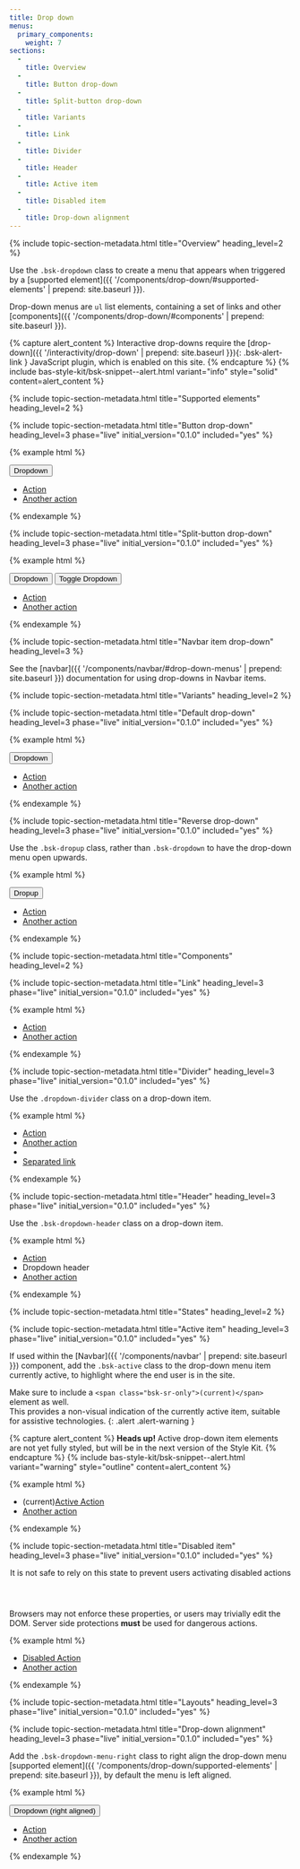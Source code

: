 ```yaml
---
title: Drop down
menus:
  primary_components:
    weight: 7
sections:
  -
    title: Overview
  -
    title: Button drop-down
  -
    title: Split-button drop-down
  -
    title: Variants
  -
    title: Link
  -
    title: Divider
  -
    title: Header
  -
    title: Active item
  -
    title: Disabled item
  -
    title: Drop-down alignment
---
```


{% include topic-section-metadata.html
  title="Overview"
  heading_level=2
%}

Use the `.bsk-dropdown` class to create a menu that appears when triggered by a
[supported element]({{ '/components/drop-down/#supported-elements' | prepend: site.baseurl }}).

Drop-down menus are `ul` list elements, containing a set of links and other
[components]({{ '/components/drop-down/#components' | prepend: site.baseurl }}).

{% capture alert_content %}
Interactive drop-downs require the [drop-down]({{ '/interactivity/drop-down' | prepend: site.baseurl }}){: .bsk-alert-link }
JavaScript plugin, which is enabled on this site.
{% endcapture %}
{% include bas-style-kit/bsk-snippet--alert.html
  variant="info"
  style="solid"
  content=alert_content
%}

{% include topic-section-metadata.html
  title="Supported elements"
  heading_level=2
%}

{% include topic-section-metadata.html
  title="Button drop-down"
  heading_level=3
  phase="live"
  initial_version="0.1.0"
  included="yes"
%}

{% example html %}
<div class="bsk-dropdown">
  <button class="bsk-btn bsk-btn-default bsk-dropdown-toggle" type="button" id="dropdown-menu-1" data-toggle="dropdown" aria-haspopup="true" aria-expanded="true">
    Dropdown <span class="bsk-caret"></span>
  </button>
  <ul class="bsk-dropdown-menu" aria-labelledby="dropdown-menu-1">
    <li><a href="#">Action</a></li>
    <li><a href="#">Another action</a></li>
  </ul>
</div>
{% endexample %}

{% include topic-section-metadata.html
  title="Split-button drop-down"
  heading_level=3
  phase="live"
  initial_version="0.1.0"
  included="yes"
%}

{% example html %}
<div class="bsk-btn-group">
  <button class="bsk-btn bsk-btn-default" type="button">Dropdown</button>
  <button class="bsk-btn bsk-btn-default bsk-dropdown-toggle" type="button" id="dropdown-menu-1a" data-toggle="dropdown" aria-haspopup="true" aria-expanded="false">
    <span class="bsk-caret"></span>
    <span class="bsk-sr-only">Toggle Dropdown</span>
  </button>
  <ul class="bsk-dropdown-menu">
    <li><a href="#">Action</a></li>
    <li><a href="#">Another action</a></li>
  </ul>
</div>
{% endexample %}

{% include topic-section-metadata.html
  title="Navbar item drop-down"
  heading_level=3
%}

See the [navbar]({{ '/components/navbar/#drop-down-menus' | prepend: site.baseurl }}) documentation for using drop-downs
in Navbar items.

{% include topic-section-metadata.html
  title="Variants"
  heading_level=2
%}

{% include topic-section-metadata.html
  title="Default drop-down"
  heading_level=3
  phase="live"
  initial_version="0.1.0"
  included="yes"
%}

{% example html %}
<div class="bsk-dropdown">
  <button class="bsk-btn bsk-btn-default bsk-dropdown-toggle" type="button" id="dropdown-menu-2" data-toggle="dropdown" aria-haspopup="true" aria-expanded="true">
    Dropdown <span class="bsk-caret"></span>
  </button>
  <ul class="bsk-dropdown-menu" aria-labelledby="dropdown-menu-2">
    <li><a href="#">Action</a></li>
    <li><a href="#">Another action</a></li>
  </ul>
</div>
{% endexample %}

{% include topic-section-metadata.html
  title="Reverse drop-down"
  heading_level=3
  phase="live"
  initial_version="0.1.0"
  included="yes"
%}

Use the `.bsk-dropup` class, rather than `.bsk-dropdown` to have the drop-down menu open upwards.

{% example html %}
<div class="bsk-dropup">
  <button class="bsk-btn bsk-btn-default bsk-dropdown-toggle" type="button" id="dropdown-menu-3" data-toggle="dropdown" aria-haspopup="true" aria-expanded="true">
    Dropup <span class="bsk-caret"></span>
  </button>
  <ul class="bsk-dropdown-menu" aria-labelledby="dropdown-menu-3">
    <li><a href="#">Action</a></li>
    <li><a href="#">Another action</a></li>
  </ul>
</div>
{% endexample %}

{% include topic-section-metadata.html
  title="Components"
  heading_level=2
%}

{% include topic-section-metadata.html
  title="Link"
  heading_level=3
  phase="live"
  initial_version="0.1.0"
  included="yes"
%}

{% example html %}
<div class="bsk-dropdown bsk-docs-dropdown-example">
  <ul class="bsk-dropdown-menu">
    <li><a href="#">Action</a></li>
    <li><a href="#">Another action</a></li>
  </ul>
</div>
{% endexample %}

{% include topic-section-metadata.html
  title="Divider"
  heading_level=3
  phase="live"
  initial_version="0.1.0"
  included="yes"
%}

Use the `.dropdown-divider` class on a drop-down item.

{% example html %}
<div class="bsk-dropdown bsk-docs-dropdown-example">
  <ul class="bsk-dropdown-menu">
    <li><a href="#">Action</a></li>
    <li><a href="#">Another action</a></li>
    <li role="separator" class="bsk-divider"></li>
    <li><a href="#">Separated link</a></li>
  </ul>
</div>
{% endexample %}

{% include topic-section-metadata.html
  title="Header"
  heading_level=3
  phase="live"
  initial_version="0.1.0"
  included="yes"
%}

Use the `.bsk-dropdown-header` class on a drop-down item.

{% example html %}
<div class="bsk-dropdown bsk-docs-dropdown-example">
  <ul class="bsk-dropdown-menu">
    <li><a href="#">Action</a></li>
    <li class="bsk-dropdown-header">Dropdown header</li>
    <li><a href="#">Another action</a></li>
  </ul>
</div>
{% endexample %}

{% include topic-section-metadata.html
  title="States"
  heading_level=2
%}

{% include topic-section-metadata.html
  title="Active item"
  heading_level=3
  phase="live"
  initial_version="0.1.0"
  included="yes"
%}

If used within the [Navbar]({{ '/components/navbar' | prepend: site.baseurl }}) component, add the `.bsk-active` class
to the drop-down menu item currently active, to highlight where the end user is in the site.

Make sure to include a `<span class="bsk-sr-only">(current)</span>` element as well. <br />
This provides a non-visual indication of the currently active item, suitable for assistive technologies.
{: .alert .alert-warning }

{% capture alert_content %}
**Heads up!** Active drop-down item elements are not yet fully styled, but will be in the next version of the Style Kit.
{% endcapture %}
{% include bas-style-kit/bsk-snippet--alert.html
  variant="warning"
  style="outline"
  content=alert_content
%}

{% example html %}
<div class="bsk-dropdown bsk-docs-dropdown-example">
  <ul class="bsk-dropdown-menu">
    <li class="bsk-active"><span class="bsk-sr-only">(current)</span><a href="#">Active Action</a></li>
    <li><a href="#">Another action</a></li>
  </ul>
</div>
{% endexample %}

{% include topic-section-metadata.html
  title="Disabled item"
  heading_level=3
  phase="live"
  initial_version="0.1.0"
  included="yes"
%}

<div class="bsk-alert bsk-alert-solid bsk-alert-danger bsk-alert-block bsk-alert-icon">
  <header class="bsk-alert-heading">
    <div class="bsk-h4">
      <i class="fas fa-fw fa-exclamation-circle bsk-alert-icon"></i>
      It is not safe to rely on this state to prevent users activating disabled actions
    </div>
  </header>
  <p>Browsers may not enforce these properties, or users may trivially edit the DOM. Server side protections
   <strong>must</strong> be used for dangerous actions.</p>
</div>

{% example html %}
<div class="bsk-disabled-dropdown bsk-docs-dropdown-example">
  <ul class="bsk-dropdown-menu">
    <li class="bsk-disabled"><a href="#" disabled>Disabled Action</a></li>
    <li><a href="#">Another action</a></li>
  </ul>
</div>
{% endexample %}

{% include topic-section-metadata.html
  title="Layouts"
  heading_level=3
  phase="live"
  initial_version="0.1.0"
  included="yes"
%}

{% include topic-section-metadata.html
  title="Drop-down alignment"
  heading_level=3
  phase="live"
  initial_version="0.1.0"
  included="yes"
%}

Add the `.bsk-dropdown-menu-right` class to right align the drop-down menu
[supported element]({{ '/components/drop-down/supported-elements' | prepend: site.baseurl }}), by default the menu is
left aligned.

{% example html %}
<div class="bsk-dropdown">
  <button class="bsk-btn bsk-btn-default bsk-dropdown-toggle" type="button" id="dropdown-menu-4" data-toggle="dropdown" aria-haspopup="true" aria-expanded="true">
    Dropdown (right aligned) <span class="bsk-caret"></span>
  </button>
  <ul class="bsk-dropdown-menu bsk-dropdown-menu-right" aria-labelledby="dropdown-menu-4">
    <li><a href="#">Action</a></li>
    <li><a href="#">Another action</a></li>
  </ul>
</div>
{% endexample %}
